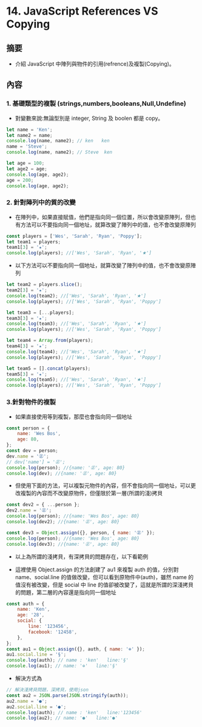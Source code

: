 # 14. JavaScript References VS Copying

## 摘要

-   介紹 JavaScript 中陣列與物件的引用(refrence)及複製(Copying)。

## 內容

### 1. 基礎類型的複製 (strings,numbers,booleans,Null,Undefine)

-   對變數來說:無論型別是 integer, String 及 boolen 都是 copy。

```javascript =
let name = 'Ken';
let name2 = name;
console.log(name, name2); // ken   ken
name = 'Steve';
console.log(name, name2); // Steve  ken

let age = 100;
let age2 = age;
console.log(age, age2);
age = 200;
console.log(age, age2);
```

### 2. 針對陣列中的質的改變

-   在陣列中，如果直接賦值，他們是指向同一個位置，所以會改變原陣列，但也有方法可以不要指向同一個地址，就算改變了陣列中的值，也不會改變原陣列

```javascript =
const players = ['Wes', 'Sarah', 'Ryan', 'Poppy'];
let team1 = players;
team1[3] = '★';
console.log(players); //['Wes', 'Sarah', 'Ryan', '★']
```

-   以下方法可以不要指向同一個地址，就算改變了陣列中的值，也不會改變原陣列

```javascript =
let team2 = players.slice();
team2[3] = '★';
console.log(team2); //['Wes', 'Sarah', 'Ryan', '★']
console.log(players); //['Wes', 'Sarah', 'Ryan', 'Poppy']

let team3 = [...players];
team3[3] = '★';
console.log(team3); //['Wes', 'Sarah', 'Ryan', '★']
console.log(players); //['Wes', 'Sarah', 'Ryan', 'Poppy']

let team4 = Array.from(players);
team4[3] = '★';
console.log(team4); //['Wes', 'Sarah', 'Ryan', '★']
console.log(players); //['Wes', 'Sarah', 'Ryan', 'Poppy']

let team5 = [].concat(players);
team5[3] = '★';
console.log(team5); //['Wes', 'Sarah', 'Ryan', '★']
console.log(players); //['Wes', 'Sarah', 'Ryan', 'Poppy']
```

### 3.針對物件的複製

-   如果直接使用等到複製，那麼也會指向同一個地址

```javascript =
const person = {
	name: 'Wes Bos',
	age: 80,
};
const dev = person;
dev.name = '㊣';
// dev['name'] = '㊣';
console.log(person); //{name: '㊣', age: 80}
console.log(dev); //{name: '㊣', age: 80}
```

-   但使用下面的方法，可以複製元物件的內容，但不會指向同一個地址，可以更改複製的內容而不改變原物件，但僅限於第一層(所謂的淺)拷貝

```javascript =
const dev2 = { ...person };
dev2.name = '㊣';
console.log(person); //{name: 'Wes Bos', age: 80}
console.log(dev2); //{name: '㊣', age: 80}

const dev3 = Object.assign({}, person, { name: '㊣' });
console.log(person); //{name: 'Wes Bos', age: 80}
console.log(dev3); //{name: '㊣', age: 80}
```

-   以上為所謂的淺拷貝，有深拷貝的問題存在，以下看範例

-   這裡使用 Object.assign 的方法創建了 au1 來複製 auth 的值，分別對 name、social.line 的值做改變，但可以看到原物件中(auth)，雖然 name 的值沒有被改變，但是 social 中 line 的值卻被改變了，這就是所謂的深淺拷貝的問題，第二層的內容還是指向同一個地址

```javascript =
const auth = {
	name: 'Ken',
	age: '28',
	social: {
		line: '123456',
		facebook: '12458',
	},
};
const au1 = Object.assign({}, auth, { name: '⊕' });
au1.social.line = '§';
console.log(auth); // name : 'ken'   line:'§'
console.log(au1); // name: '⊕'   line:'§'
```

-   解決方式為

```javascript =
// 解決淺拷貝問題，深拷貝，使用json
const au2 = JSON.parse(JSON.stringify(auth));
au2.name = '●';
au2.social.line = '●';
console.log(auth); // name : 'ken'   line:'123456'
console.log(au2); // name: '●'   line:'●'
```
